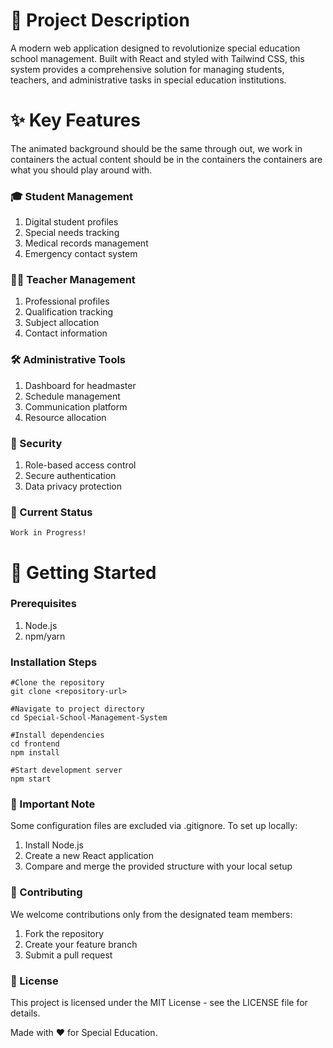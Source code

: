 # 🎯 Project Description
A modern web application designed to revolutionize special education school management. Built with React and styled with Tailwind CSS, this system provides a comprehensive solution for managing students, teachers, and administrative tasks in special education institutions.

# ✨ Key Features
The animated background should be the same through out, we work in containers the actual content should be in the containers the containers are what you should play around with.

### 🎓 Student Management
1. Digital student profiles
2. Special needs tracking
3. Medical records management
4. Emergency contact system

### 👨‍🏫 Teacher Management
1. Professional profiles
2. Qualification tracking
3. Subject allocation
4. Contact information

### 🛠️ Administrative Tools
1. Dashboard for headmaster
2. Schedule management
3. Communication platform
4. Resource allocation

### 🔐 Security
1. Role-based access control
2. Secure authentication
3. Data privacy protection

### 🚧 Current Status
```
Work in Progress!
```

# 🚀 Getting Started

### Prerequisites
1. Node.js
2. npm/yarn

### Installation Steps
```
#Clone the repository
git clone <repository-url>

#Navigate to project directory
cd Special-School-Management-System

#Install dependencies
cd frontend
npm install

#Start development server
npm start
```

### 📝 Important Note
Some configuration files are excluded via .gitignore. To set up locally:

1. Install Node.js
2. Create a new React application
3. Compare and merge the provided structure with your local setup

### 🤝 Contributing
We welcome contributions only from the designated team members:

1. Fork the repository
2. Create your feature branch
3. Submit a pull request

### 📄 License
This project is licensed under the MIT License - see the LICENSE file for details.

Made with ❤️ for Special Education.